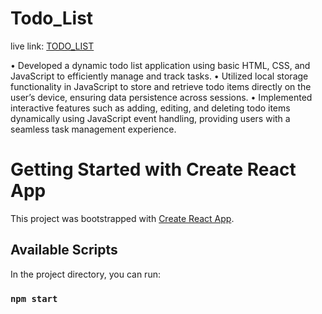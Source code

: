 # Todo_List

live link: [TODO_LIST](https://todo7571.netlify.app/)

• Developed a dynamic todo list application using basic HTML, CSS, and JavaScript to efficiently manage and track
tasks.
• Utilized local storage functionality in JavaScript to store and retrieve todo items directly on the user’s device,
ensuring data persistence across sessions.
• Implemented interactive features such as adding, editing, and deleting todo items dynamically using JavaScript event
handling, providing users with a seamless task management experience.

# Getting Started with Create React App
This project was bootstrapped with [Create React App](https://github.com/facebook/create-react-app).
## Available Scripts
In the project directory, you can run:
### `npm start`